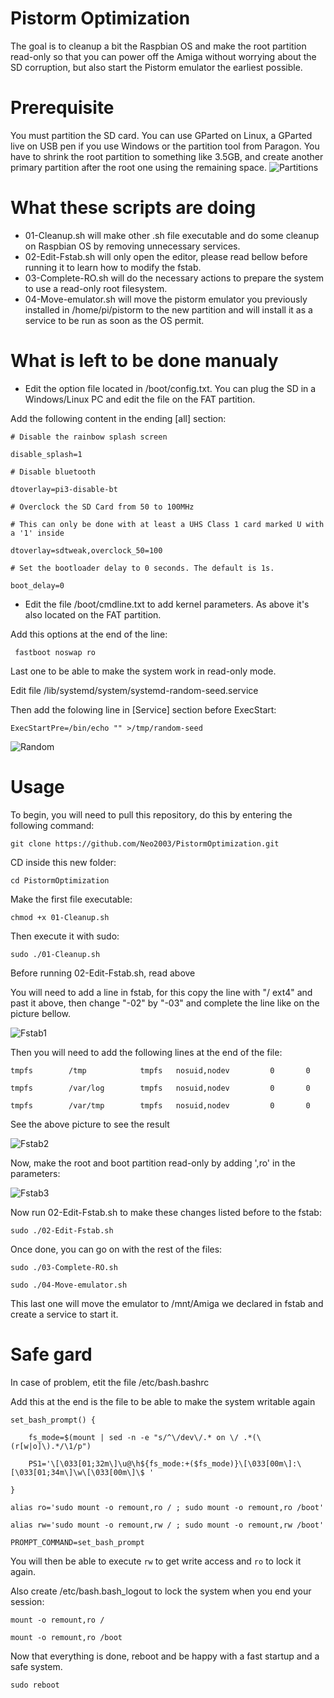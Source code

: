 # Pistorm Optimization

The goal is to cleanup a bit the Raspbian OS and make the root partition read-only so that you can power off the Amiga without worrying about the SD corruption, but also start the Pistorm emulator the earliest possible.

# Prerequisite

You must partition the SD card. You can use GParted on Linux, a GParted live on USB pen if you use Windows or the partition tool from Paragon.
You have to shrink the root partition to something like 3.5GB, and create another primary partition after the root one using the remaining space.
![Partitions](https://user-images.githubusercontent.com/28825/118687251-1618bf80-b805-11eb-9142-072d5efb29bd.png)

# What these scripts are doing

* 01-Cleanup.sh will make other .sh file executable and do some cleanup on Raspbian OS by removing unnecessary services.
* 02-Edit-Fstab.sh will only open the editor, please read bellow before running it to learn how to modify the fstab.
* 03-Complete-RO.sh will do the necessary actions to prepare the system to use a read-only root filesystem.
* 04-Move-emulator.sh will move the pistorm emulator you previously installed in /home/pi/pistorm to the new partition and will install it as a service to be run as soon as the OS permit.

# What is left to be done manualy

* Edit the option file located in /boot/config.txt. You can plug the SD in a Windows/Linux PC and edit the file on the FAT partition.

Add the following content in the ending [all] section:

`# Disable the rainbow splash screen`

`disable_splash=1`

`# Disable bluetooth`

`dtoverlay=pi3-disable-bt`

`# Overclock the SD Card from 50 to 100MHz`

`# This can only be done with at least a UHS Class 1 card marked U with a '1' inside`

`dtoverlay=sdtweak,overclock_50=100`
 
`# Set the bootloader delay to 0 seconds. The default is 1s.`

`boot_delay=0`

* Edit the file /boot/cmdline.txt to add kernel parameters. As above it's also located on the FAT partition.

Add this options at the end of the line:

` fastboot noswap ro`

Last one to be able to make the system work in read-only mode.

Edit file /lib/systemd/system/systemd-random-seed.service

Then add the folowing line in [Service] section before ExecStart:

`ExecStartPre=/bin/echo "" >/tmp/random-seed`

![Random](https://user-images.githubusercontent.com/28825/118709811-c0044600-b81d-11eb-8afc-efafabd6299f.png)

# Usage 

To begin, you will need to pull this repository, do this by entering the following command:

`git clone https://github.com/Neo2003/PistormOptimization.git`

CD inside this new folder:

`cd PistormOptimization`

Make the first file executable:

`chmod +x 01-Cleanup.sh`

Then execute it with sudo:

`sudo ./01-Cleanup.sh`

Before running 02-Edit-Fstab.sh, read above

You will need to add a line in fstab, for this copy the line with "/  ext4" and past it above, then change "-02" by "-03" and complete the line like on the picture bellow.


![Fstab1](https://user-images.githubusercontent.com/28825/118681842-32662d80-b800-11eb-8fd6-ba336a1b81d2.png)

Then you will need to add the following lines at the end of the file:

`tmpfs        /tmp            tmpfs   nosuid,nodev         0       0`

`tmpfs        /var/log        tmpfs   nosuid,nodev         0       0`

`tmpfs        /var/tmp        tmpfs   nosuid,nodev         0       0`

See the above picture to see the result

![Fstab2](https://user-images.githubusercontent.com/28825/118681869-385c0e80-b800-11eb-99e3-338dfa8313d8.png)

Now, make the root and boot partition read-only by adding ',ro' in the parameters:

![Fstab3](https://user-images.githubusercontent.com/28825/118708045-87fc0380-b81b-11eb-8397-253e18b7a4c9.png)


Now run 02-Edit-Fstab.sh to make these changes listed before to the fstab:

`sudo ./02-Edit-Fstab.sh`

Once done, you can go on with the rest of the files:

`sudo ./03-Complete-RO.sh`

`sudo ./04-Move-emulator.sh`

This last one will move the emulator to /mnt/Amiga we declared in fstab and create a service to start it.

# Safe gard

In case of problem, etit the file /etc/bash.bashrc

Add this at the end is the file to be able to make the system writable again

`set_bash_prompt() {`

`    fs_mode=$(mount | sed -n -e "s/^\/dev\/.* on \/ .*(\(r[w|o]\).*/\1/p")`

`    PS1='\[\033[01;32m\]\u@\h${fs_mode:+($fs_mode)}\[\033[00m\]:\[\033[01;34m\]\w\[\033[00m\]\$ '`

`}`

`alias ro='sudo mount -o remount,ro / ; sudo mount -o remount,ro /boot'`

`alias rw='sudo mount -o remount,rw / ; sudo mount -o remount,rw /boot'`

`PROMPT_COMMAND=set_bash_prompt`

You will then be able to execute `rw` to get write access and `ro` to lock it again.

Also create /etc/bash.bash_logout to lock the system when you end your session:

`mount -o remount,ro /`

`mount -o remount,ro /boot`

Now that everything is done, reboot and be happy with a fast startup and a safe system.

`sudo reboot`
